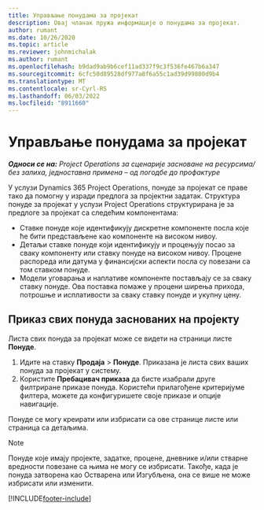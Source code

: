 ```yaml
---
title: Управљање понудама за пројекат
description: Овај чланак пружа информације о понудама за пројекат.
author: rumant
ms.date: 10/26/2020
ms.topic: article
ms.reviewer: johnmichalak
ms.author: rumant
ms.openlocfilehash: b9dad9ab9b6cef11ad337f9c3f536fe467b6a347
ms.sourcegitcommit: 6cfc50d89528df977a8f6a55c1ad39d99800d9b4
ms.translationtype: MT
ms.contentlocale: sr-Cyrl-RS
ms.lasthandoff: 06/03/2022
ms.locfileid: "8911660"
---
```

# <a name="manage-project-quotes"></a>Управљање понудама за пројекат

_**Односи се на:** Project Operations за сценарије засноване на ресурсима/без залиха, једноставна примена – од погодбе до профактуре_

У услузи Dynamics 365 Project Operations, понуде за пројекат се праве тако да помогну у изради предлога за пројектни задатак. Структура понуде за пројекат у услузи Project Operations структурирана је за предлоге за пројекат са следећим компонентама:

  - Ставке понуде које идентификују дискретне компоненте посла које ће бити представљене као компоненте на високом нивоу.
  - Детаљи ставке понуде који идентификују и процењују посао за сваку компоненту или ставку понуде на високом нивоу. Процене распореда или датума у финансијски аспекти посла су повезани са том ставком понуде.
  - Модели уговарања и наплативе компоненте постављају се за сваку ставку понуде. Ова поставка помаже у процени ширења прихода, потрошње и исплативости за сваку ставку понуде и укупну цену.

## <a name="view-all-project-based-quotes"></a>Приказ свих понуда заснованих на пројекту

Листа свих понуда за пројекат може се видети на страници листе **Понуде**. 

1. Идите на ставку **Продаја** > **Понуде**. Приказана је листа свих ваших понуда за пројекат у систему. 
2. Користите **Пребацивач приказа** да бисте изабрали друге филтриране приказе понуда. Користећи прилагођене критеријуме филтера, можете да конфигуришете своје приказе и опције навигације.

Понуде се могу креирати или избрисати са ове странице листе или страница са детаљима.

 > [!NOTE]
 > Понуде које имају пројекте, задатке, процене, дневнике и/или стварне вредности повезане са њима не могу се избрисати. Такође, када је понуда затворена као Остварена или Изгубљена, она се више не може избрисати или изменити. 


[!INCLUDE[footer-include](../../includes/footer-banner.md)]
